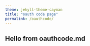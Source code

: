 ```yaml
---
theme: jekyll-theme-cayman
title: "oauth code page"
permalink: /oauthcode/
---
```


## Hello from oauthcode.md
